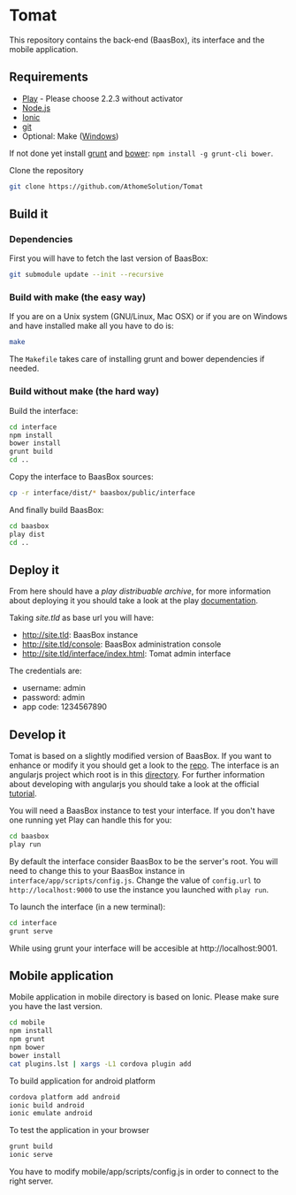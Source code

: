 Tomat
=====

This repository contains the back-end (BaasBox), its interface and the mobile application.

## Requirements

- [Play](http://www.playframework.com)  - Please choose 2.2.3 without activator
- [Node.js](http://nodejs.org)
- [Ionic](http://ionicframework.com/getting-started/)
- [git](http://git-scm.com/)
- Optional: Make ([Windows](http://gnuwin32.sourceforge.net/packages/make.htm))

If not done yet install [grunt](http://gruntjs.com) and
[bower](http://bower.io): ```npm install -g grunt-cli bower```.

Clone the repository
```sh
git clone https://github.com/AthomeSolution/Tomat
```

## Build it

### Dependencies

First you will have to fetch the last version of BaasBox:
```sh
git submodule update --init --recursive
```

### Build with make (the easy way)

If you are on a Unix system (GNU/Linux, Mac OSX) or if you are on Windows and
have installed make all you have to do is:
```sh
make
```
The ```Makefile``` takes care of installing grunt and bower dependencies if
needed.

### Build without make (the hard way)

Build the interface:
```sh
cd interface
npm install
bower install
grunt build
cd ..
```
Copy the interface to BaasBox sources:
```sh
cp -r interface/dist/* baasbox/public/interface
```
And finally build BaasBox:
```sh
cd baasbox
play dist
cd ..
```

## Deploy it

From here should have a _play distribuable archive_, for more information about
deploying it you should take a look at the play
[documentation](http://www.playframework.com/documentation/2.2.x/Production).
  
Taking _site.tld_ as base url you will have:
- http://site.tld: BaasBox instance
- http://site.tld/console: BaasBox administration console
- http://site.tld/interface/index.html: Tomat admin interface

The credentials are:
- username: admin
- password: admin
- app code: 1234567890

## Develop it

Tomat is based on a slightly modified version of BaasBox. If you want to
enhance or modify it you should get a look to the
[repo](https://github.com/AhtomeSolution/baasbox).
The interface is an angularjs project which root is in this
[directory](https://github.com/AthomeSolution/Tomat/tree/master/interface). For
further information about developing with angularjs you should take a look at
the official
[tutorial](http://campus.codeschool.com/courses/shaping-up-with-angular-js/intro).
  
You will need a BaasBox instance to test your interface. If you don't have one
running yet Play can handle this for you:
```sh
cd baasbox
play run
```

By default the interface consider BaasBox to be the server's root. You will
need to change this to your BaasBox instance in
```interface/app/scripts/config.js```. Change the value of ```config.url``` to
```http://localhost:9000``` to use the instance you launched with ```play run```.

To launch the interface (in a new terminal):
```sh
cd interface
grunt serve
```
While using grunt your interface will be accesible at http://localhost:9001.

## Mobile application

Mobile application in mobile directory is based on Ionic. Please make sure you have the last version. 

```sh
cd mobile
npm install
npm grunt
npm bower
bower install
cat plugins.lst | xargs -L1 cordova plugin add
```

To build application for android platform 

```sh
cordova platform add android
ionic build android
ionic emulate android
```

To test the application in your browser 

```sh
grunt build
ionic serve
```

You have to modify mobile/app/scripts/config.js in order to connect to the right server. 

<!-- vim:set spell spelllang=en: -->
